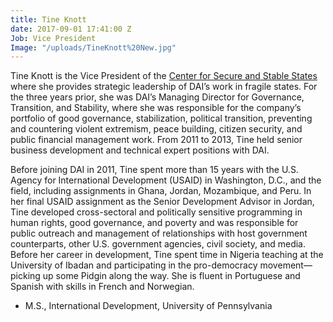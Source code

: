 ```yaml
---
title: Tine Knott
date: 2017-09-01 17:41:00 Z
Job: Vice President
Image: "/uploads/TineKnott%20New.jpg"
---
```


Tine Knott is the Vice President of the [Center for Secure and Stable States](https://www.dai.com/our-work/solutions/fragile-states) where she provides strategic leadership of DAI’s work in fragile states. For the three years prior, she was DAI’s Managing Director for Governance, Transition, and Stability, where she was responsible for the company’s portfolio of good governance, stabilization, political transition, preventing and countering violent extremism, peace building, citizen security, and public financial management work. From 2011 to 2013, Tine held senior business development and technical expert positions with DAI.

Before joining DAI in 2011, Tine spent more than 15 years with the U.S. Agency for International Development (USAID) in Washington, D.C., and the field, including assignments in Ghana, Jordan, Mozambique, and Peru. In her final USAID assignment as the Senior Development Advisor in Jordan, Tine developed cross-sectoral and politically sensitive programming in human rights, good governance, and poverty and was responsible for public outreach and management of relationships with host government counterparts, other U.S. government agencies, civil society, and media. Before her career in development, Tine spent time in Nigeria teaching at the University of Ibadan and participating in the pro-democracy movement—picking up some Pidgin along the way. She is fluent in Portuguese and Spanish with skills in French and Norwegian.

* M.S., International Development, University of Pennsylvania